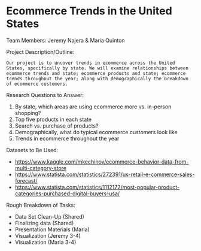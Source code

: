 # Ecommerce Trends in the United States
Team Members: Jeremy Najera & Maria Quinton

Project Description/Outline:

    Our project is to uncover trends in ecommerce across the United States, specifically by state. We will examine relationships between ecommerce trends and state; ecommerce products and state; ecommerce trends throughout the year; along with demographically the breakdown of ecommerce customers. 

Research Questions to Answer:

1. By state, which areas are using ecommerce more vs. in-person shopping?
2. Top five products in each state
3. Search vs. purchase of products?
4. Demographically, what do typical ecommerce customers look like
5. Trends in ecommerce throughout the year

Datasets to Be Used:

- https://www.kaggle.com/mkechinov/ecommerce-behavior-data-from-multi-category-store
- https://www.statista.com/statistics/272391/us-retail-e-commerce-sales-forecast/
- https://www.statista.com/statistics/1112172/most-popular-product-categories-purchased-digital-buyers-usa/

Rough Breakdown of Tasks:

- Data Set Clean-Up (Shared)
- Finalizing data (Shared)
- Presentation Materials (Maria)
- Visualization (Jeremy 3-4)
- Visualization (Maria 3-4)

